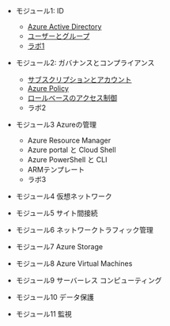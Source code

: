 

- モジュール1: ID
  - [Azure Active Directory](mod1-1.md)
  - [ユーザーとグループ](mod1-2.md)
  - [ラボ1](https://github.com/MicrosoftLearning/AZ-104JA-MicrosoftAzureAdministrator/blob/master/Instructions/Labs/LAB_01-Manage_Azure_AD_Identities.md)

- モジュール2: ガバナンスとコンプライアンス
  - [サブスクリプションとアカウント](mod2-1.md)
  - [Azure Policy](mod2-2.md)
  - [ロールベースのアクセス制御](mod2-3.md)
  - ラボ2
- モジュール3 Azureの管理
  - Azure Resource Manager
  - Azure portal と Cloud Shell
  - Azure PowerShell と CLI
  - ARMテンプレート
  - ラボ3
- モジュール4 仮想ネットワーク
- モジュール5 サイト間接続
- モジュール6 ネットワークトラフィック管理
- モジュール7 Azure Storage
- モジュール8 Azure Virtual Machines
- モジュール9 サーバーレス コンピューティング
- モジュール10 データ保護
- モジュール11 監視
